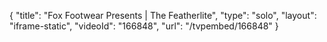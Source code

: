 {
    "title": "Fox Footwear Presents | The Featherlite",
    "type": "solo",
    "layout": "iframe-static",
    "videoId": "166848",
    "url": "\/tvpembed\/166848"
}